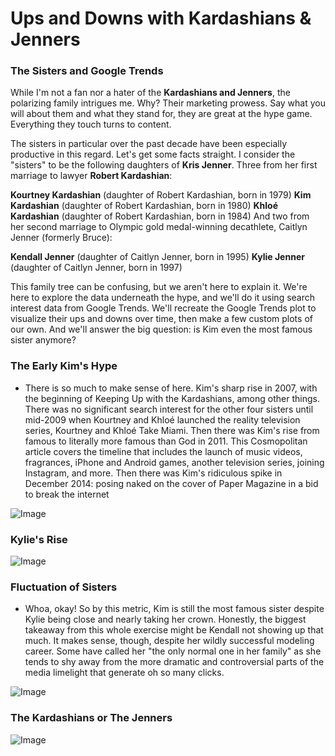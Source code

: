 # **Ups and Downs with Kardashians & Jenners**

### __The Sisters and Google Trends__
While I'm not a fan nor a hater of the __Kardashians and Jenners__, the polarizing family intrigues me. Why? Their marketing prowess. Say what you will about them and what they stand for, they are great at the hype game. Everything they touch turns to content.

The sisters in particular over the past decade have been especially productive in this regard. Let's get some facts straight. I consider the "sisters" to be the following daughters of __Kris Jenner__. Three from her first marriage to lawyer __Robert Kardashian__:

__Kourtney Kardashian__ (daughter of Robert Kardashian, born in 1979)
__Kim Kardashian__ (daughter of Robert Kardashian, born in 1980)
__Khloé Kardashian__ (daughter of Robert Kardashian, born in 1984)
And two from her second marriage to Olympic gold medal-winning decathlete, Caitlyn Jenner (formerly Bruce):

__Kendall Jenner__ (daughter of Caitlyn Jenner, born in 1995)
__Kylie Jenner__ (daughter of Caitlyn Jenner, born in 1997)

This family tree can be confusing, but we aren't here to explain it. We're here to explore the data underneath the hype, and we'll do it using search interest data from Google Trends. We'll recreate the Google Trends plot to visualize their ups and downs over time, then make a few custom plots of our own. And we'll answer the big question: is Kim even the most famous sister anymore?

### __The Early Kim's Hype__
- There is so much to make sense of here. Kim's sharp rise in 2007, with the beginning of Keeping Up with the Kardashians, among other things. There was no significant search interest for the other four sisters until mid-2009 when Kourtney and Khloé launched the reality television series, Kourtney and Khloé Take Miami. Then there was Kim's rise from famous to literally more famous than God in 2011. This Cosmopolitan article covers the timeline that includes the launch of music videos, fragrances, iPhone and Android games, another television series, joining Instagram, and more. Then there was Kim's ridiculous spike in December 2014: posing naked on the cover of Paper Magazine in a bid to break the internet 

![Image](https://res.cloudinary.com/dge89aqpc/image/upload/v1596901993/Kim_hheosf.png)

### __Kylie's Rise__

![Image](https://res.cloudinary.com/dge89aqpc/image/upload/v1596902162/Kylie_om38zc.png)

### __Fluctuation of Sisters__
- Whoa, okay! So by this metric, Kim is still the most famous sister despite Kylie being close and nearly taking her crown. Honestly, the biggest takeaway from this whole exercise might be Kendall not showing up that much. It makes sense, though, despite her wildly successful modeling career. Some have called her "the only normal one in her family" as she tends to shy away from the more dramatic and controversial parts of the media limelight that generate oh so many clicks.

![Image](https://res.cloudinary.com/dge89aqpc/image/upload/v1596902266/Family_ihvtoo.png)

### __The Kardashians or The Jenners__

![Image](https://res.cloudinary.com/dge89aqpc/image/upload/v1596902428/AVen_yxqgue.png)
